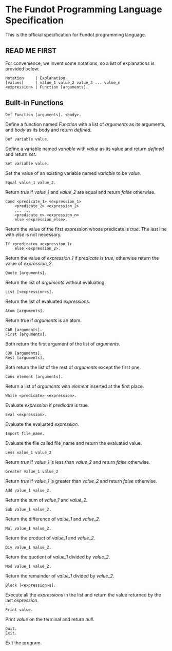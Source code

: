# The Fundot Programming Language Specification

This is the official specification for Fundot programming language.

## READ ME FIRST

For convenience, we invent some notations, so a list of explanations is provided below:

    Notation     | Explanation
    [values]     | value_1 value_2 value_3 ... value_n
    <expression> | Function [arguments].

## Built-in Functions

    Def Function [arguments]. <body>.
Define a function named *Function* with a list of *arguments* as its arguments, and *body* as its body and return *defined*.

    Def variable value.
Define a variable named *variable* with *value* as its value and return *defined* and return *set*.

    Set variable value.
Set the value of an existing variable named *variable* to be *value*.

    Equal value_1 value_2.
Return *true* if *value_1* and *value_2* are equal and return *false* otherwise.

    Cond <predicate_1> <expression_1>
        <predicate_2> <expression_2>
        ... ...
        <predicate_n> <expression_n>
        else <expression_else>.
Return the value of the first expression whose predicate is *true*. The last line with *else* is not necessary.

    If <predicate> <expression_1>
        else <expression_2>.
Return the value of *expression_1* if *predicate* is *true*, otherwise return the value of *expression_2*.

    Quote [arguments].
Return the list of *arguments* without evaluating.

    List [<expression>s].
Return the list of evaluated *expression*s.

    Atom [arguments].
Return true if *arguments* is an atom.

    CAR [arguments].
    First [arguments].
Both return the first argument of the list of *arguments*.

    CDR [arguments].
    Rest [arguments].
Both return the list of the rest of *arguments* except the first one.

    Cons element [arguments].
Return a list of *arguments* with *element* inserted at the first place.

    While <predicate> <expression>.
Evaluate *expression* if *predicate* is true.

    Eval <expression>.
Evaluate the evaluated *expression*.

    Import file_name.
Evaluate the file called file_name and return the evaluated value.

    Less value_1 value_2
Return *true* if *value_1* is less than *value_2* and return *false* otherwise.

    Greater value_1 value_2
Return *true* if *value_1* is greater than *value_2* and return *false* otherwise.

    Add value_1 value_2.
Return the sum of *value_1* and *value_2*.

    Sub value_1 value_2.
Return the difference of *value_1* and *value_2*.

    Mul value_1 value_2.
Return the product of *value_1* and *value_2*.

    Div value_1 value_2.
Return the quotient of *value_1* divided by *value_2*.

    Mod value_1 value_2.
Return the remainder of *value_1* divided by *value_2*.

    Block [<expression>s].
Execute all the *expression*s in the list and return the value returned by the last *expression*.

    Print value.
Print *value* on the terminal and return *null*.

    Quit.
    Exit.
Exit the program.
